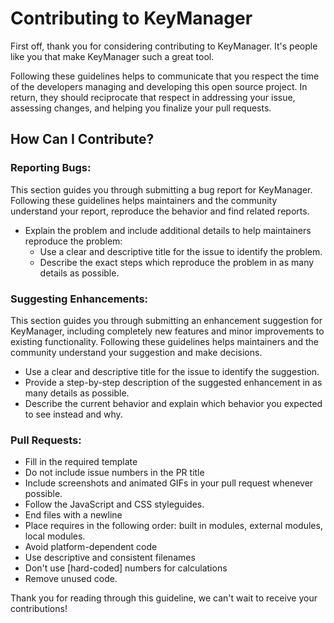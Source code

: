 # Contributing to KeyManager

First off, thank you for considering contributing to KeyManager. It's people like you that make KeyManager such a great tool.

Following these guidelines helps to communicate that you respect the time of the developers managing and developing this open source project. In return, they should reciprocate that respect in addressing your issue, assessing changes, and helping you finalize your pull requests.

## How Can I Contribute?

### Reporting Bugs:

This section guides you through submitting a bug report for KeyManager. Following these guidelines helps maintainers and the community understand your report, reproduce the behavior and find related reports.

- Explain the problem and include additional details to help maintainers reproduce the problem:
    - Use a clear and descriptive title for the issue to identify the problem.
    - Describe the exact steps which reproduce the problem in as many details as possible.

### Suggesting Enhancements:

This section guides you through submitting an enhancement suggestion for KeyManager, including completely new features and minor improvements to existing functionality. Following these guidelines helps maintainers and the community understand your suggestion and make decisions.

- Use a clear and descriptive title for the issue to identify the suggestion.
- Provide a step-by-step description of the suggested enhancement in as many details as possible.
- Describe the current behavior and explain which behavior you expected to see instead and why.

### Pull Requests:

- Fill in the required template
- Do not include issue numbers in the PR title
- Include screenshots and animated GIFs in your pull request whenever possible.
- Follow the JavaScript and CSS styleguides.
- End files with a newline
- Place requires in the following order: built in modules, external modules, local modules.
- Avoid platform-dependent code
- Use descriptive and consistent filenames
- Don't use [hard-coded] numbers for calculations
- Remove unused code.

Thank you for reading through this guideline, we can't wait to receive your contributions!
